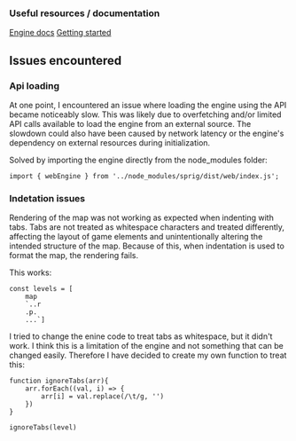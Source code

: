 ### Useful resources / documentation
[Engine docs](https://github.com/hackclub/sprig/blob/main/docs/docs.md)
[Getting started](https://sprig.hackclub.com/gallery/getting_started)


## Issues encountered

### Api loading
At one point, I encountered an issue where loading the engine using the API became noticeably slow. This was likely due to overfetching and/or limited API calls available to load the engine from an external source.
The slowdown could also have been caused by network latency or the engine's dependency on external resources during initialization.

Solved by importing the engine directly from the node_modules folder:

```
import { webEngine } from '../node_modules/sprig/dist/web/index.js';
```

### Indetation issues
Rendering of the map was not working as expected when indenting with tabs.
Tabs are not treated as whitespace characters and treated differently, affecting the layout of game elements and unintentionally altering the intended structure of the map. Because of this, when indentation is used to format the map, the rendering fails.

This works:
```
const levels = [
	map
	`..r
	.p.
	...`]
```

I tried to change the enine code to treat tabs as whitespace, but it didn't work. I think this is a limitation of the engine and not something that can be changed easily. Therefore I have decided to create my own function to treat this:


```
function ignoreTabs(arr){
	arr.forEach((val, i) => {
		arr[i] = val.replace(/\t/g, '')
	})
}

ignoreTabs(level)
```
